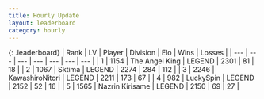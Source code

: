 ```yaml
---
title: Hourly Update
layout: leaderboard
category: hourly
---
```


{: .leaderboard}
| Rank | LV | Player | Division | Elo | Wins | Losses |
| --- | --- | --- | --- | --- | --- | --- |
| <span data-change="0">1</span> | 1154 | <span title="ID: 547162">The Angel King</span> | LEGEND | <span data-change="0">2301</span> | <span data-change="0">81</span> | <span data-change="0">18</span> |
| <span data-change="0">2</span> | 1067 | <span title="ID: 353063">Sktima</span> | LEGEND | <span data-change="2">2274</span> | <span data-change="1">284</span> | <span data-change="0">112</span> |
| <span data-change="0">3</span> | 2246 | <span title="ID: 164871">KawashiroNitori</span> | LEGEND | <span data-change="0">2211</span> | <span data-change="0">173</span> | <span data-change="0">67</span> |
| <span data-change="0">4</span> | 982 | <span title="ID: 498412">LuckySpin</span> | LEGEND | <span data-change="0">2152</span> | <span data-change="0">52</span> | <span data-change="0">16</span> |
| <span data-change="0">5</span> | 1565 | <span title="ID: 315148">Nazrin Kirisame</span> | LEGEND | <span data-change="0">2150</span> | <span data-change="0">69</span> | <span data-change="0">27</span> |